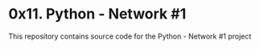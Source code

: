 # 0x11. Python - Network #1

This repository contains source code for the Python - Network #1 project